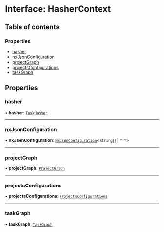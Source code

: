 # Interface: HasherContext

## Table of contents

### Properties

- [hasher](../../devkit/documents/HasherContext#hasher)
- [nxJsonConfiguration](../../devkit/documents/HasherContext#nxjsonconfiguration)
- [projectGraph](../../devkit/documents/HasherContext#projectgraph)
- [projectsConfigurations](../../devkit/documents/HasherContext#projectsconfigurations)
- [taskGraph](../../devkit/documents/HasherContext#taskgraph)

## Properties

### hasher

• **hasher**: [`TaskHasher`](../../devkit/documents/TaskHasher)

---

### nxJsonConfiguration

• **nxJsonConfiguration**: [`NxJsonConfiguration`](../../devkit/documents/NxJsonConfiguration)<`string`[] \| `"*"`\>

---

### projectGraph

• **projectGraph**: [`ProjectGraph`](../../devkit/documents/ProjectGraph)

---

### projectsConfigurations

• **projectsConfigurations**: [`ProjectsConfigurations`](../../devkit/documents/ProjectsConfigurations)

---

### taskGraph

• **taskGraph**: [`TaskGraph`](../../devkit/documents/TaskGraph)
